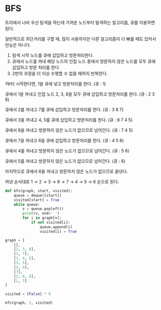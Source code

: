 # BFS

트리에서 너비 우선 탐색을 하는데 가까운 노드부터 탐색하는 알고리즘, 큐를 이용하면 된다.

일반적으로 최단거리를 구할 때, 많이 사용하지만 다른 알고리즘이 더 빠를 때도 있어서 만능은 아니다.

1. 탐색 시작 노드를 큐에 삽입하고 방문처리한다.
2. 큐에서 노드를 꺼내 해당 노드의 인접 노드 중에서 방문하지 않은 노드를 모두 큐에 삽입하고 방문 처리를 한다.
3. 2번의 과정을 더 이상 수행할 수 없을 때까지 반복한다.

1부터 시작한다면, 1을 큐에 넣고 방문처리를 한다. (큐 : 1)

큐에서 1을 꺼내고 인접 노드 2, 3, 8을 모두 큐에 삽입하고 방문처리를 한다. (큐 : 2 3 8)

큐에서 2를 꺼내고 7를 큐에 삽입하고 방문처리를 한다. (큐 : 3 8 7)

큐에서 3을 꺼내고 4, 5를 큐에 삽입하고 방문처리를 한다. (큐 : 8 7 4 5)

큐에서 8을 꺼내고 방문하지 않은 노드가 없으므로 넘어간다. (큐 : 7 4 5)

큐에서 7을 꺼내고 6을 큐에 삽입하고 방문처리를 한다. (큐 : 4 5 6)

큐에서 4를 꺼내고 방문하지 않은 노드가 없으므로 넘어간다. (큐 : 5 6)

큐에서 5를 꺼내고 방문하지 않은 노드가 없으므로 넘어간다. (큐 : 6)

마지막으로 큐에서 6을 꺼내고 방문하지 않은 노드가 없으므로 끝낸다.

꺼낸 순서대로 1 &rightarrow; 2 &rightarrow; 3 &rightarrow; 8 &rightarrow; 7 &rightarrow; 4 &rightarrow; 5 &rightarrow; 6 순으로 된다.

```python
def bfs(graph, start, visited):
    queue = deque([start])
    visited[start] = True
    while queue:
        v = queue.popleft()
        print(v, end=' ')
        for i in graph[v]:
            if not visited[i]:
                queue.append(i)
                visited[i] = True

graph = [
    [],
    [2, 3, 8],
    [1, 7],
    [1, 4, 5],
    [3, 5],
    [3, 4],
    [7],
    [2, 6, 8],
    [1, 7]
]

visited = [False] * 9

bfs(graph, 1, visited)
```